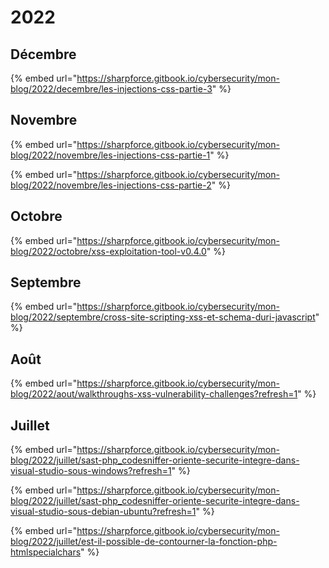 # 2022

## Décembre

{% embed url="https://sharpforce.gitbook.io/cybersecurity/mon-blog/2022/decembre/les-injections-css-partie-3" %}

## Novembre

{% embed url="https://sharpforce.gitbook.io/cybersecurity/mon-blog/2022/novembre/les-injections-css-partie-1" %}

{% embed url="https://sharpforce.gitbook.io/cybersecurity/mon-blog/2022/novembre/les-injections-css-partie-2" %}

## Octobre

{% embed url="https://sharpforce.gitbook.io/cybersecurity/mon-blog/2022/octobre/xss-exploitation-tool-v0.4.0" %}

## Septembre

{% embed url="https://sharpforce.gitbook.io/cybersecurity/mon-blog/2022/septembre/cross-site-scripting-xss-et-schema-duri-javascript" %}

## Août

{% embed url="https://sharpforce.gitbook.io/cybersecurity/mon-blog/2022/aout/walkthroughs-xss-vulnerability-challenges?refresh=1" %}

## Juillet

{% embed url="https://sharpforce.gitbook.io/cybersecurity/mon-blog/2022/juillet/sast-php_codesniffer-oriente-securite-integre-dans-visual-studio-sous-windows?refresh=1" %}

{% embed url="https://sharpforce.gitbook.io/cybersecurity/mon-blog/2022/juillet/sast-php_codesniffer-oriente-securite-integre-dans-visual-studio-sous-debian-ubuntu?refresh=1" %}

{% embed url="https://sharpforce.gitbook.io/cybersecurity/mon-blog/2022/juillet/est-il-possible-de-contourner-la-fonction-php-htmlspecialchars" %}
